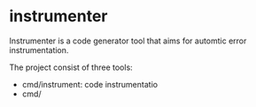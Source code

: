 # instrumenter

Instrumenter is a code generator tool that aims for automtic error instrumentation.

The project consist of three tools:

- cmd/instrument: code instrumentatio
- cmd/
